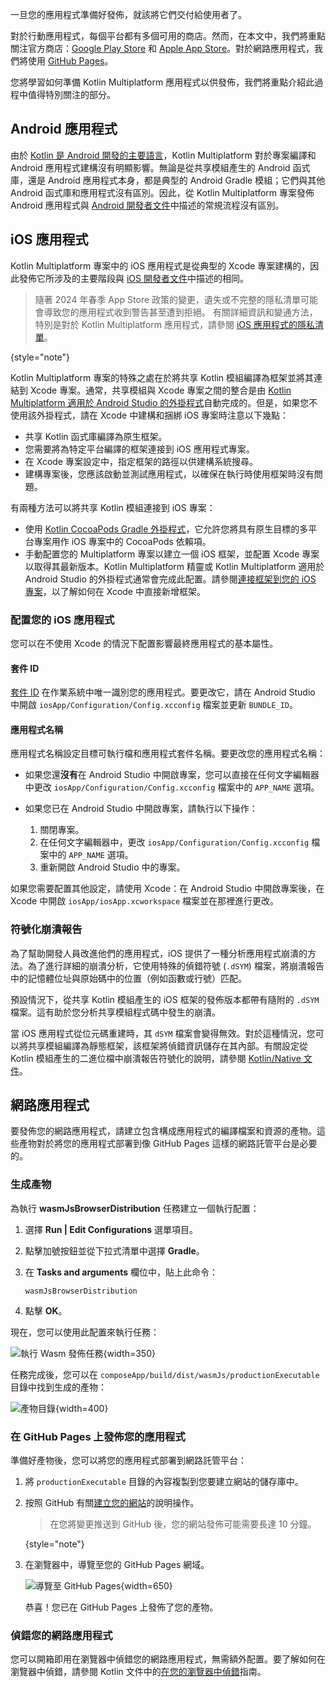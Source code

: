 [//]: # (title: 發佈您的應用程式)

一旦您的應用程式準備好發佈，就該將它們交付給使用者了。

對於行動應用程式，每個平台都有多個可用的商店。然而，在本文中，我們將重點關注官方商店：[Google Play Store](https://play.google.com/store) 和 [Apple App Store](https://www.apple.com/ios/app-store/)。對於網路應用程式，我們將使用 [GitHub Pages](https://pages.github.com/)。

您將學習如何準備 Kotlin Multiplatform 應用程式以供發佈，我們將重點介紹此過程中值得特別關注的部分。

## Android 應用程式

由於 [Kotlin 是 Android 開發的主要語言](https://developer.android.com/kotlin)，Kotlin Multiplatform 對於專案編譯和 Android 應用程式建構沒有明顯影響。無論是從共享模組產生的 Android 函式庫，還是 Android 應用程式本身，都是典型的 Android Gradle 模組；它們與其他 Android 函式庫和應用程式沒有區別。因此，從 Kotlin Multiplatform 專案發佈 Android 應用程式與 [Android 開發者文件](https://developer.android.com/studio/publish)中描述的常規流程沒有區別。

## iOS 應用程式

Kotlin Multiplatform 專案中的 iOS 應用程式是從典型的 Xcode 專案建構的，因此發佈它所涉及的主要階段與 [iOS 開發者文件](https://developer.apple.com/ios/submit/)中描述的相同。

> 隨著 2024 年春季 App Store 政策的變更，遺失或不完整的隱私清單可能會導致您的應用程式收到警告甚至遭到拒絕。
> 有關詳細資訊和變通方法，特別是對於 Kotlin Multiplatform 應用程式，請參閱 [iOS 應用程式的隱私清單](https://kotlinlang.org/docs/apple-privacy-manifest.html)。
>
{style="note"}

Kotlin Multiplatform 專案的特殊之處在於將共享 Kotlin 模組編譯為框架並將其連結到 Xcode 專案。通常，共享模組與 Xcode 專案之間的整合是由 [Kotlin Multiplatform 適用於 Android Studio 的外掛程式](https://plugins.jetbrains.com/plugin/14936-kotlin-multiplatform-mobile)自動完成的。但是，如果您不使用該外掛程式，請在 Xcode 中建構和捆綁 iOS 專案時注意以下幾點：

*   共享 Kotlin 函式庫編譯為原生框架。
*   您需要將為特定平台編譯的框架連接到 iOS 應用程式專案。
*   在 Xcode 專案設定中，指定框架的路徑以供建構系統搜尋。
*   建構專案後，您應該啟動並測試應用程式，以確保在執行時使用框架時沒有問題。

有兩種方法可以將共享 Kotlin 模組連接到 iOS 專案：
*   使用 [Kotlin CocoaPods Gradle 外掛程式](multiplatform-cocoapods-overview.md)，它允許您將具有原生目標的多平台專案用作 iOS 專案中的 CocoaPods 依賴項。
*   手動配置您的 Multiplatform 專案以建立一個 iOS 框架，並配置 Xcode 專案以取得其最新版本。Kotlin Multiplatform 精靈或 Kotlin Multiplatform 適用於 Android Studio 的外掛程式通常會完成此配置。請參閱[連接框架到您的 iOS 專案](multiplatform-integrate-in-existing-app.md#configure-the-ios-project-to-use-a-kmp-framework)，以了解如何在 Xcode 中直接新增框架。

### 配置您的 iOS 應用程式

您可以在不使用 Xcode 的情況下配置影響最終應用程式的基本屬性。

#### 套件 ID

[套件 ID](https://developer.apple.com/documentation/bundleresources/information_property_list/cfbundleidentifier#discussion) 在作業系統中唯一識別您的應用程式。要更改它，請在 Android Studio 中開啟 `iosApp/Configuration/Config.xcconfig` 檔案並更新 `BUNDLE_ID`。

#### 應用程式名稱

應用程式名稱設定目標可執行檔和應用程式套件名稱。要更改您的應用程式名稱：

*   如果您還**沒有**在 Android Studio 中開啟專案，您可以直接在任何文字編輯器中更改 `iosApp/Configuration/Config.xcconfig` 檔案中的 `APP_NAME` 選項。
*   如果您已在 Android Studio 中開啟專案，請執行以下操作：

    1.  關閉專案。
    2.  在任何文字編輯器中，更改 `iosApp/Configuration/Config.xcconfig` 檔案中的 `APP_NAME` 選項。
    3.  重新開啟 Android Studio 中的專案。

如果您需要配置其他設定，請使用 Xcode：在 Android Studio 中開啟專案後，在 Xcode 中開啟 `iosApp/iosApp.xcworkspace` 檔案並在那裡進行更改。

### 符號化崩潰報告

為了幫助開發人員改進他們的應用程式，iOS 提供了一種分析應用程式崩潰的方法。為了進行詳細的崩潰分析，它使用特殊的偵錯符號 (`.dSYM`) 檔案，將崩潰報告中的記憶體位址與原始碼中的位置（例如函數或行號）匹配。

預設情況下，從共享 Kotlin 模組產生的 iOS 框架的發佈版本都帶有隨附的 `.dSYM` 檔案。這有助於您分析共享模組程式碼中發生的崩潰。

當 iOS 應用程式從位元碼重建時，其 `dSYM` 檔案會變得無效。對於這種情況，您可以將共享模組編譯為靜態框架，該框架將偵錯資訊儲存在其內部。有關設定從 Kotlin 模組產生的二進位檔中崩潰報告符號化的說明，請參閱 [Kotlin/Native 文件](https://kotlinlang.org/docs/native-ios-symbolication.html)。

## 網路應用程式

要發佈您的網路應用程式，請建立包含構成應用程式的編譯檔案和資源的產物。這些產物對於將您的應用程式部署到像 GitHub Pages 這樣的網路託管平台是必要的。

### 生成產物

為執行 **wasmJsBrowserDistribution** 任務建立一個執行配置：

1.  選擇 **Run | Edit Configurations** 選單項目。
2.  點擊加號按鈕並從下拉式清單中選擇 **Gradle**。
3.  在 **Tasks and arguments** 欄位中，貼上此命令：

    ```shell
    wasmJsBrowserDistribution
    ```

4.  點擊 **OK**。

現在，您可以使用此配置來執行任務：

![執行 Wasm 發佈任務](compose-run-wasm-distribution-task.png){width=350}

任務完成後，您可以在 `composeApp/build/dist/wasmJs/productionExecutable` 目錄中找到生成的產物：

![產物目錄](compose-web-artifacts.png){width=400}

### 在 GitHub Pages 上發佈您的應用程式

準備好產物後，您可以將您的應用程式部署到網路託管平台：

1.  將 `productionExecutable` 目錄的內容複製到您要建立網站的儲存庫中。
2.  按照 GitHub 有關[建立您的網站](https://docs.github.com/en/pages/getting-started-with-github-pages/creating-a-github-pages-site#creating-your-site)的說明操作。

    > 在您將變更推送到 GitHub 後，您的網站發佈可能需要長達 10 分鐘。
    >
    {style="note"}

3.  在瀏覽器中，導覽至您的 GitHub Pages 網域。

    ![導覽至 GitHub Pages](publish-your-application-on-web.png){width=650}

    恭喜！您已在 GitHub Pages 上發佈了您的產物。

### 偵錯您的網路應用程式

您可以開箱即用在瀏覽器中偵錯您的網路應用程式，無需額外配置。要了解如何在瀏覽器中偵錯，請參閱 Kotlin 文件中的[在您的瀏覽器中偵錯](https://kotlinlang.org/docs/wasm-debugging.html#debug-in-your-browser)指南。